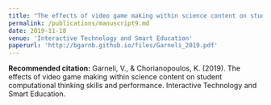 ```yaml
---
title: "The effects of video game making within science content on student computational thinking skills and performance"
permalink: /publications/manuscript9.md
date: 2019-11-18
venue: 'Interactive Technology and Smart Education'
paperurl: 'http://bgarnb.github.io/files/Garneli_2019.pdf'
---
```


<b> Recommended citation:</b> Garneli, V., & Chorianopoulos, K. (2019). The effects of video game making within science content on student computational thinking skills and performance. Interactive Technology and Smart Education.
